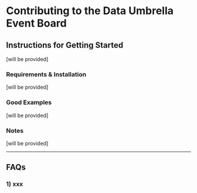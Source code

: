 # Contributing to the Data Umbrella Event Board

## Instructions for Getting Started

[will be provided]

### Requirements & Installation

[will be provided]

### Good Examples

[will be provided]

### Notes

[will be provided]


---

## FAQs

### 1) xxx

